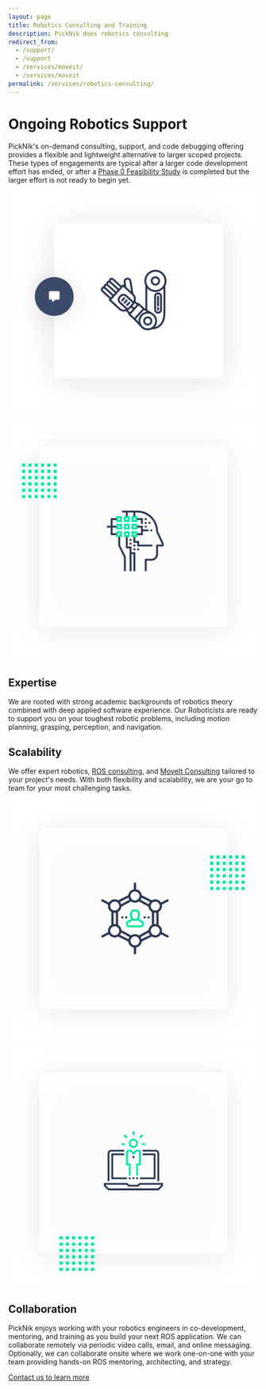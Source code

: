 ```yaml
---
layout: page
title: Robotics Consulting and Training
description: PickNik does robotics consulting
redirect_from:
  - /support/
  - /support
  - /services/moveit/
  - /services/moveit
permalink: /services/robotics-consulting/
---
```

<div class="container">
    <div class="services-robotic-section-main">
        <div class="row align-items-center">
            <div class="col-12 col-lg-6">
                <h1>Ongoing Robotics Support</h1>
                <p>
                    PickNik's on-demand consulting, support, and code debugging offering provides a flexible and lightweight alternative to larger scoped projects. These types of engagements are typical after a larger code development effort has ended, or after a <a href="/docs/PickNik_Phase_0_Feasibility_Study_Overview.pdf" target="_blank">Phase 0 Feasibility Study</a> is completed but the larger effort is not ready to begin yet.
                </p>
            </div>
            <div class="col-12 col-lg-6">
                <img src="/assets/images/redesign/robotic-consuting-main.png" alt="Robotic consulting image" />
            </div>
        </div>
    </div>
</div>
<div class="container-fluid bg-grey">
    <div class="container">
        <div class="services-robotic-card-wrapper">
           <div class="row align-items-center">
                <div class="col-12 col-lg-6">
                    <img src="/assets/images/redesign/expertise.png" alt="Expertise" />
                </div>
                <div class="col-12 col-lg-6">
                    <h2>Expertise</h2>
                    <p>
                        We are rooted with strong academic backgrounds of robotics theory combined with deep applied software experience. Our Roboticists are ready to support you on your toughest robotic problems, including motion planning, grasping, perception, and navigation.
                    </p>
                </div>
            </div>
        </div>
        <div class="services-robotic-card-wrapper block-padding-0">
           <div class="row align-items-center">
                <div class="col-12 col-lg-6">
                    <h2>Scalability</h2>
                    <p>
                       We offer expert robotics, <a href="/ros/">ROS consulting</a>, and <a href="/moveit/">MoveIt Consulting</a> tailored to your project's needs. With both flexibility and scalability, we are your go to team for your most challenging tasks.
                    </p>
                </div>
                <div class="col-12 col-lg-6">
                    <img src="/assets/images/redesign/scalability.png" alt="Scalability" />
                </div>
            </div>
        </div>
        <div class="services-robotic-card-wrapper">
           <div class="row align-items-center">
                <div class="col-12 col-lg-6">
                    <img src="/assets/images/redesign/collaboration.png" alt="Collaboration" />
                </div>
                <div class="col-12 col-lg-6">
                    <h2>Collaboration</h2>
                    <p>
                        PickNik enjoys working with your robotics engineers in co-development, mentoring, and training as you build your next ROS application. We can collaborate remotely via periodic video calls, email, and online messaging. Optionally, we can collaborate onsite where we work one-on-one with your team providing hands-on ROS mentoring, architecting, and strategy.
                    </p>
                </div>
                <a class="btn my-5 text-uppercase text-center" href="/connect">Contact us to learn more</a>
            </div>
        </div>
    </div>
</div>
